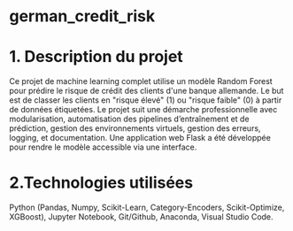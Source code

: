 # german_credit_risk

# 1. Description du projet
Ce projet de machine learning complet utilise un modèle Random Forest pour prédire le risque de crédit des clients d'une banque allemande. Le but est de classer les clients en "risque élevé" (1) ou "risque faible" (0) à partir de données étiquetées. Le projet suit une démarche professionnelle avec modularisation, automatisation des pipelines d’entraînement et de prédiction, gestion des environnements virtuels, gestion des erreurs, logging, et documentation. Une application web Flask a été développée pour rendre le modèle accessible via une interface.

# 2.Technologies utilisées
Python (Pandas, Numpy, Scikit-Learn, Category-Encoders, Scikit-Optimize, XGBoost), Jupyter Notebook, Git/Github, Anaconda, Visual Studio Code.

